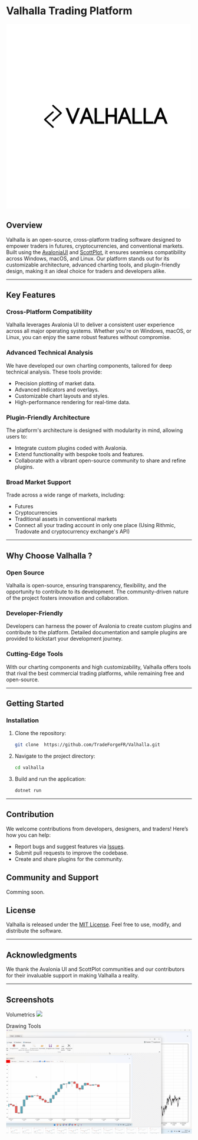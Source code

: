 # Valhalla Trading Platform

![](/Images/logo1.png)

## Overview
Valhalla is an open-source, cross-platform trading software designed to empower traders in futures, cryptocurrencies, and conventional markets. 
Built using the [AvaloniaUI](https://avaloniaui.net/ "AvaloniaUI") and [ScottPlot](https://scottplot.net/ "ScottPlot"), it ensures seamless compatibility across Windows, macOS, and Linux. 
Our platform stands out for its customizable architecture, advanced charting tools, and plugin-friendly design, making it an ideal choice for traders and developers alike.

---

## Key Features

### Cross-Platform Compatibility
Valhalla leverages Avalonia UI to deliver a consistent user experience across all major operating systems. Whether you're on Windows, macOS, or Linux, you can enjoy the same robust features without compromise.

### Advanced Technical Analysis
We have developed our own charting components, tailored for deep technical analysis. These tools provide:
- Precision plotting of market data.
- Advanced indicators and overlays.
- Customizable chart layouts and styles.
- High-performance rendering for real-time data.

### Plugin-Friendly Architecture
The platform's architecture is designed with modularity in mind, allowing users to:
- Integrate custom plugins coded with Avalonia.
- Extend functionality with bespoke tools and features.
- Collaborate with a vibrant open-source community to share and refine plugins.

### Broad Market Support
Trade across a wide range of markets, including:
- Futures
- Cryptocurrencies
- Traditional assets in conventional markets
- Connect all your trading account in only one place (Using Rithmic, Tradovate and cryptocurrency exchange's API)

---

## Why Choose Valhalla ?

### Open Source
Valhalla is open-source, ensuring transparency, flexibility, and the opportunity to contribute to its development. The community-driven nature of the project fosters innovation and collaboration.

### Developer-Friendly
Developers can harness the power of Avalonia to create custom plugins and contribute to the platform. Detailed documentation and sample plugins are provided to kickstart your development journey.

### Cutting-Edge Tools
With our charting components and high customizability, Valhalla offers tools that rival the best commercial trading platforms, while remaining free and open-source.

---

## Getting Started

### Installation
1. Clone the repository:
   ```sh
   git clone  https://github.com/TradeForgeFR/Valhalla.git  
   ```
2. Navigate to the project directory:
   ```sh
   cd valhalla
   ```
3. Build and run the application:
   ```sh
   dotnet run
   ```

---

## Contribution
We welcome contributions from developers, designers, and traders! Here’s how you can help:
- Report bugs and suggest features via [Issues](https://github.com/TradeForgeFR/Valhalla/issues).
- Submit pull requests to improve the codebase.
- Create and share plugins for the community.


## Community and Support
Comming soon.

## License
Valhalla is released under the [MIT License](https://github.com/TradeForgeFR/Valhalla/blob/main/LICENCE.txt). Feel free to use, modify, and distribute the software.

---

## Acknowledgments
We thank the Avalonia UI and ScottPlot communities and our contributors for their invaluable support in making Valhalla a reality.

---

## Screenshots
Volumetrics 
![](/Images/volumetrics.gif)

Drawing Tools
![](/Images/draws.gif)
